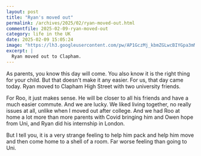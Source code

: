 ```yaml
---
layout: post
title: "Ryan's moved out"
permalink: /archives/2025/02/ryan-moved-out.html
commentfile: 2025-02-09-ryan-moved-out
category: life in the UK
date: 2025-02-09 15:05:24
image: "https://lh3.googleusercontent.com/pw/AP1GczMj_kbmZGLwcBIYGpa3mM485ILNmFjqFsV0czQoNBD_qRWyECY-cdx_-UGBcgjI7lCt2JAp3piLvq00QaST_rlunsBKl-U8I5UERDeNmK1iTrXD-39l=w600-h315-p-k"
excerpt: |
  Ryan moved out to Clapham.
---
```


As parents, you know this day will come. You also know it is the right thing for your child. But that doesn't make it any easier. For us, that day came today. Ryan moved to Clapham High Street with two university friends.

For Roo, it just makes sense. He will be closer to all his friends and have a much easier commute. And we are lucky. We liked living together, no really issues at all, unlike when I moved out after college. And we had Roo at home a lot more than more parents with Covid bringing him and Owen hope from Uni, and Ryan did his internship in London.

But I tell you, it is a very strange feeling to help him pack and help him move and then come home to a shell of a room. Far worse feeling than going to Uni.
